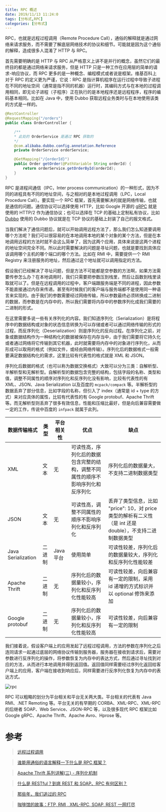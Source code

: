 ```yaml
---
title: RPC 概述
date: 2019/11/13 11:24:0
tags: [分布式,RPC]
categories: [分布式]
---
```


RPC，也就是远程过程调用（Remote Procedure Call），通俗的解释就是通过网络来请求服务，而不需要了解底层网络技术的协议和细节。可能就是因为这个通俗的解释，造成很多人混淆了 HTTP 与 RPC。

<!--more-->

首先需要明确的是 HTTP 与 RPC 从严格意义上讲不是并行的概念，虽然它们的最终目的都是通过网络来请求服务，但是 HTTP 只是一种工作在应用层的简单的请求-响应协议，而 RPC 更多的是一种概念、编程模式或者说是框架。维基百科上对于 RPC 的定义更为严谨，它说：RPC 是指计算机程序在运行过程中导致子进程在不同的地址空间（通常是指不同的机器）运行时，其编码方式与在本地的过程调用相同，即无论子进程（子程序）正在执行的是本地程序还是远程程序，程序的编码基本相同。比如在 Java 中，使用 Dubbo 获取远程业务类时与在本地使用该类的方式是一样的。

```java
@RestController
@RequestMapping("/orders")
public class OrderController {

    /**
    * 此处的 OrderService 是通过 RPC 获取的
    */
    @com.alibaba.dubbo.config.annotation.Reference
    private OrderService orderService;

    @GetMapping("/{orderId}")
    public Order getOrder(@PathVariable String orderId) {
        return orderService.getOrderById(orderId);
    }
}
```

RPC 是进程间通信（IPC，Inter process communication）的一种形式，因为不同的进程具有不同的地址空间，与之相对的是本地过程调用（LPC，Local Procedure Call）。要实现一个 RPC 框架，首先需要解决的就是网络传输，也就是通信的问题。通信协议可以选择使用 HTTP，比如 Google 开源的 [gRPC](https://github.com/grpc/grpc) 就是使用的 HTTP/2 作为通信协议；也可以选择在 TCP 的基础上定制私有协议，比如 [Dubbo](https://github.com/apache/dubbo) 使用的 Dubbo 协议就是在 TCP 协议的基础上封装了自己的报文格式。

当我们解决了通信问题后，就可以开始调用远程方法了，那么我们怎么知道要调用哪个方法呢？我们可以很容易的在本地调用本地的某个对象的某个方法，但是在本地调用远程的方法时就不会这么简单了，因为这两个应用，具体来说是这两个进程的地址空间完全不同。所以此时需要解决的问题是寻址问题，也就是要找到具体应该调用哪个主机的哪个端口的哪个方法。比如在 RMI 中，需要提供一个 RMI Registry 来注册服务的地址，然后通过这个地址就可以调用指定的方法。

假设我们已经解决了寻址问题，但是方法不可能都是空参数的方法啊，如果方法需要传参怎么办？在本地调用时，我们只需要把参数压到栈里，然后让函数到栈里读取就可以了。但是在远程调用的过程中，客户端跟服务端是不同的进程，因此参数不能直接通过内存来传递。甚至有时候我们的客户端与服务端都不是使用同一种语言来实现的。由于我们的参数需要经过网络传输，所以参数最终必须转换成二进制的数据，而参数是在内存中的，所以我们需要将内存中的参数序列化成我们需要的二进制的形式。

在这里需要多说一些有关序列化的内容。我们知道序列化（Serialization）是将程序中的数据结构或对象的状态信息转换为可以存储或者可以通过网络传输的形式的过程，而反序列化（Deserialization）则是序列化的反向过程。在序列化之前，对象或数据结构作为一种结构化的数据被保存在内存当中，由于我们需要将它持久化或者通过网络将它传输到其它机器，此时就需要将内存中的对象进行序列化，从而形成可以取用的格式（例如文件，或经由网络传输）。序列化后的数据格式一般需要满足数据结构化的需求，这里比较有代表性的格式就是 XML 和 JSON。

序列化后数据的格式（也可以称为数据交换格式）大致可以分为三类：自解析型、半解析型和无解析型。自解析型的数据包含完整的结构，包括字段的名称、类型和值，调整不同属性的顺序对序列化和反序列化没有影响，比较有代表性的有 XML、JSON、Java Serialization 以及百度的 `mcpack/compack` 等。半解析型的数据丢弃了部分信息，比如字段的名称，但引入了 index（通常是 id + type 的方式）来对应具体的属性，比较有代表性的有 Google protobuf、Apache Thrift 等。而无解析型则丢弃了很多有效信息，性能和压缩比最好，但是向后兼容需要做一定的工作，传说中百度的 `infpack` 就属于此列。

数据传输格式 | 类型 | 平台相关性 | 优点 | 缺点
-|-|-|-|-
XML | 文本 | 无 | 可读性高，序列化后的数据包含完整的结构，调整不同属性的顺序不影响序列化和反序列化 | 序列化后的数据量大，不支持二进制数据类型
JSON | 文本 | 无 | 可读性高，调整不同属性的顺序不影响序列化和反序列化 | 丢弃了类型信息，比如 "price": 10，对 price 类型的解析有二义性（是 int 还是 double），不支持二进制数据类型
Java Serialization | 二进制 | Java 平台 | 使用简单 | 可读性较差，序列化后的数据量较大，序列化和反序列化性能较差
Apache Thrift | 二进制 | 无 | 序列化后的数据量较小，序列化和反序列化性能较高 | 可读性较差，向后兼容有一定的限制，采用 id 递增的方式标识并以 optional 修饰来添加
Google protobuf | 二进制 | 无 | 序列化后的数据量较小，序列化和反序列化性能较高 | 可读性较差，向后兼容有一定的限制

我们接着说，假设客户端上的应用发起了远程过程调用，方法的参数在序列化之后连同请求一起通过底层的网络协议传输到服务器，服务器在接收到请求后，需要对参数进行反序列化的操作，将参数恢复为内存中的表达方式，然后通过寻址找到对应的方法，从而进行本地调用并得到返回值。返回值同样需要经过序列化返回给客户端上的应用，客户端在接收到响应后，同样需要进行反序列化恢复为内存中的表达方式。

![rpc](https://img.nekolr.com/images/2019/11/15/qjz.png)

RPC 可以粗略的划分为平台相关和平台无关两大类。平台相关的代表有 Java RMI、.NET Remoting 等。平台无关的有早期的 CORBA、XML-RPC、XML-RPC 的后继者 SOAP、Web Service、JSON-RPC 等，以及很多现代 RPC 框架比如 Google gRPC、Apache Thrift、Apache Avro、Hprose 等。

# 参考
> [远程过程调用](https://en.wikipedia.org/wiki/Remote_procedure_call)

> [谁能用通俗的语言解释一下什么是 RPC 框架？](https://www.zhihu.com/question/25536695)

> [Apache Thrift 系列详解(三) - 序列化机制](https://zhuanlan.zhihu.com/p/45206710)

> [什么是 RESTful？到底 REST 和 SOAP、RPC 有何区别？](https://segmentfault.com/q/1010000003064904?_ea=298208)

> [那些年，我们追过的 RPC](https://www.cnblogs.com/sunsky303/p/7718192.html)

> [咖啡馆的故事：FTP, RMI , XML-RPC, SOAP, REST 一网打尽](https://mp.weixin.qq.com/s/OXIFJGSozoRWNaLhnD0wxw)